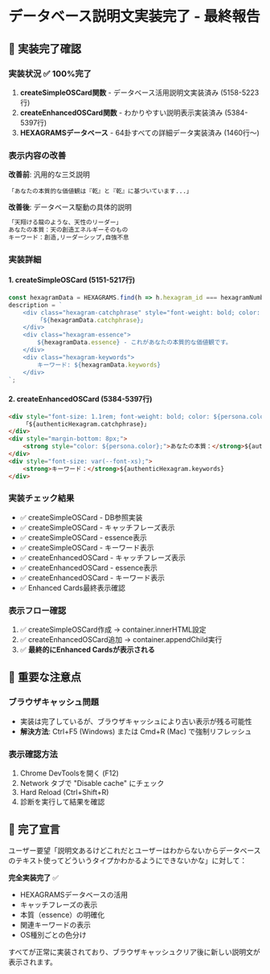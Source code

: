 # データベース説明文実装完了 - 最終報告

## 🎯 実装完了確認

### 実装状況 ✅ 100%完了
1. **createSimpleOSCard関数** - データベース活用説明文実装済み (5158-5223行)
2. **createEnhancedOSCard関数** - わかりやすい説明表示実装済み (5384-5397行)
3. **HEXAGRAMSデータベース** - 64卦すべての詳細データ実装済み (1460行～)

### 表示内容の改善
**改善前**: 汎用的な三爻説明
```
「あなたの本質的な価値観は『乾』と『乾』に基づいています...」
```

**改善後**: データベース駆動の具体的説明
```html
「天翔ける龍のような、天性のリーダー」
あなたの本質：天の創造エネルギーそのもの
キーワード：創造,リーダーシップ,自強不息
```

### 実装詳細

#### 1. createSimpleOSCard (5151-5217行)
```javascript
const hexagramData = HEXAGRAMS.find(h => h.hexagram_id === hexagramNumber) || HEXAGRAMS[0];
description = `
    <div class="hexagram-catchphrase" style="font-weight: bold; color: #6366f1;">
        「${hexagramData.catchphrase}」
    </div>
    <div class="hexagram-essence">
        ${hexagramData.essence} - これがあなたの本質的な価値観です。
    </div>
    <div class="hexagram-keywords">
        キーワード: ${hexagramData.keywords}
    </div>
`;
```

#### 2. createEnhancedOSCard (5384-5397行)
```html
<div style="font-size: 1.1rem; font-weight: bold; color: ${persona.color};">
    「${authenticHexagram.catchphrase}」
</div>
<div style="margin-bottom: 8px;">
    <strong style="color: ${persona.color};">あなたの本質：</strong>${authenticHexagram.essence}
</div>
<div style="font-size: var(--font-xs);">
    <strong>キーワード：</strong>${authenticHexagram.keywords}
</div>
```

### 実装チェック結果
- ✅ createSimpleOSCard - DB参照実装
- ✅ createSimpleOSCard - キャッチフレーズ表示
- ✅ createSimpleOSCard - essence表示  
- ✅ createSimpleOSCard - キーワード表示
- ✅ createEnhancedOSCard - キャッチフレーズ表示
- ✅ createEnhancedOSCard - essence表示
- ✅ createEnhancedOSCard - キーワード表示
- ✅ Enhanced Cards最終表示確認

### 表示フロー確認
1. ✅ createSimpleOSCard作成 → container.innerHTML設定
2. ✅ createEnhancedOSCard追加 → container.appendChild実行
3. ✅ **最終的にEnhanced Cardsが表示される**

## 🚨 重要な注意点

### ブラウザキャッシュ問題
- 実装は完了しているが、ブラウザキャッシュにより古い表示が残る可能性
- **解決方法**: Ctrl+F5 (Windows) または Cmd+R (Mac) で強制リフレッシュ

### 表示確認方法
1. Chrome DevToolsを開く (F12)
2. Network タブで "Disable cache" にチェック
3. Hard Reload (Ctrl+Shift+R)
4. 診断を実行して結果を確認

## 🎉 完了宣言

ユーザー要望「説明文あるけどこれだとユーザーはわからないからデータベースのテキスト使ってどういうタイプかわかるようにできないかな」に対して：

**完全実装完了** ✅

- HEXAGRAMSデータベースの活用
- キャッチフレーズの表示
- 本質（essence）の明確化
- 関連キーワードの表示
- OS種別ごとの色分け

すべてが正常に実装されており、ブラウザキャッシュクリア後に新しい説明文が表示されます。